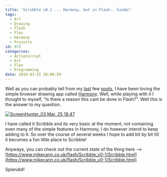 ```yaml
---
title: 'Scribble v0.1 ... Harmony, but in Flash.. kinda!'
tags:
  - Art
  - Drawing
  - Flash
  - Flex
  - Harmony
  - Projects
id: 973
categories:
  - Actionscript
  - Art
  - Flex
  - Programming
date: 2010-03-25 20:00:59
---
```


Well as you can probably tell from my [last](https://www.mikecann.co.uk/art/harmony-html5-procedural-drawing/) few [posts](https://www.mikecann.co.uk/art/more-harmony-creations/), I have been loving the simple browser drawing app called [Harmony](https://mrdoob.com/projects/harmony/). Well, while playing with it I thought to myself, "Is there a reason this cant be done in Flash?". Well this is the answer to my question.

[![](https://mikecann.co.uk/wp-content/uploads/2010/03/ScreenHunter_03-Mar.-25-18.47.gif "ScreenHunter_03 Mar. 25 18.47")](https://mikecann.co.uk/wp-content/uploads/2010/03/ScreenHunter_03-Mar.-25-18.47.gif)

I have called it Scribble and its very basic at the moment, not containing even many of the simple features in Harmony, I do however intend to keep adding to it. So over the course of several weeks I hope to add bit by bit till it becomes a fun little place to Scribble!

Anyways, you can check out the current state of the thing here --&gt; [https://www.mikecann.co.uk/flash/Scribble_v0-1/Scribble.html](https://www.mikecann.co.uk/flash/Scribble_v0-1/Scribble.html)

Splendid!